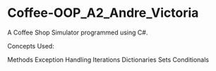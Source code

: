 # Coffee-OOP_A2_Andre_Victoria


A Coffee Shop Simulator programmed using C#.

Concepts Used:

Methods
Exception Handling
Iterations
Dictionaries
Sets
Conditionals